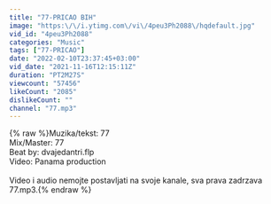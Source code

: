 ```yaml
---
title: "77-PRICAO BIH"
image: "https:\/\/i.ytimg.com\/vi\/4peu3Ph2088\/hqdefault.jpg"
vid_id: "4peu3Ph2088"
categories: "Music"
tags: ["77-PRICAO"]
date: "2022-02-10T23:37:45+03:00"
vid_date: "2021-11-16T12:15:11Z"
duration: "PT2M27S"
viewcount: "57456"
likeCount: "2085"
dislikeCount: ""
channel: "77.mp3"
---
```

{% raw %}Muzika/tekst: 77<br />Mix/Master: 77<br />Beat by: dvajedantri.flp<br />Video: Panama production<br /><br />Video i audio nemojte postavljati na svoje kanale, sva prava zadrzava 77.mp3.{% endraw %}
